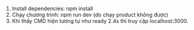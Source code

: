 1. Install dependencies: npm install
2. Chạy chương trình: npm run dev (do chạy product không được)
3. Khi thấy CMD hiện tương tự như ready 2.4s thì truy cập localhost:3000.
